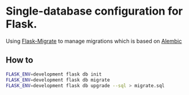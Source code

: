 # Single-database configuration for Flask.

Using [Flask-Migrate](https://github.com/miguelgrinberg/flask-migrate) to manage migrations
which is based on [Alembic](https://github.com/sqlalchemy/alembic)

## How to

```bash
FLASK_ENV=development flask db init
FLASK_ENV=development flask db migrate
FLASK_ENV=development flask db upgrade --sql > migrate.sql
```
